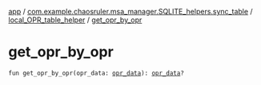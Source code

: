 [app](../../index.md) / [com.example.chaosruler.msa_manager.SQLITE_helpers.sync_table](../index.md) / [local_OPR_table_helper](index.md) / [get_opr_by_opr](.)

# get_opr_by_opr

`fun get_opr_by_opr(opr_data: `[`opr_data`](../../com.example.chaosruler.msa_manager.object_types/opr_data/index.md)`): `[`opr_data`](../../com.example.chaosruler.msa_manager.object_types/opr_data/index.md)`?`